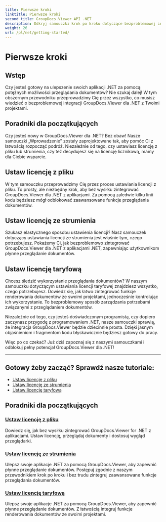 ```yaml
---
title: Pierwsze kroki
linktitle: Pierwsze kroki
second_title: GroupDocs.Viewer API .NET
description: Odkryj samouczki krok po kroku dotyczące bezproblemowej integracji GroupDocs.Viewer dla .NET z aplikacjami. Dowiedz się, jak ustawić licencje i dostosować wygląd przeglądarki.
weight: 26
url: /pl/net/getting-started/
---
```


# Pierwsze kroki


## Wstęp

Czy jesteś gotowy na ulepszenie swoich aplikacji .NET za pomocą potężnych możliwości przeglądania dokumentów? Nie szukaj dalej! W tym obszernym przewodniku przeprowadzimy Cię przez wszystko, co musisz wiedzieć o bezproblemowej integracji GroupDocs.Viewer dla .NET z Twoimi projektami.

## Poradniki dla początkujących

Czy jesteś nowy w GroupDocs.Viewer dla .NET? Bez obaw! Nasze samouczki „Wprowadzenie” zostały zaprojektowane tak, aby pomóc Ci z łatwością rozpocząć podróż. Niezależnie od tego, czy ustawiasz licencję z pliku lub strumienia, czy też decydujesz się na licencję licznikową, mamy dla Ciebie wsparcie.

## Ustaw licencję z pliku

W tym samouczku przeprowadzimy Cię przez proces ustawiania licencji z pliku. To prosty, ale niezbędny krok, aby bez wysiłku zintegrować GroupDocs.Viewer dla .NET z aplikacjami. Za pomocą zaledwie kilku linii kodu będziesz mógł odblokować zaawansowane funkcje przeglądania dokumentów.

## Ustaw licencję ze strumienia

Szukasz elastycznego sposobu ustawienia licencji? Nasz samouczek dotyczący ustawiania licencji ze strumienia jest właśnie tym, czego potrzebujesz. Pokażemy Ci, jak bezproblemowo zintegrować GroupDocs.Viewer dla .NET z aplikacjami .NET, zapewniając użytkownikom płynne przeglądanie dokumentów.

## Ustaw licencję taryfową

Chcesz śledzić wykorzystanie przeglądania dokumentów? W naszym samouczku dotyczącym ustawiania licencji taryfowej znajdziesz wszystko, czego potrzebujesz. Dowiedz się, jak łatwo zintegrować funkcje renderowania dokumentów ze swoimi projektami, jednocześnie kontrolując ich wykorzystanie. To bezproblemowy sposób zarządzania potrzebami związanymi z przeglądaniem dokumentów.

Niezależnie od tego, czy jesteś doświadczonym programistą, czy dopiero zaczynasz przygodę z programowaniem .NET, nasze samouczki sprawią, że integracja GroupDocs.Viewer będzie dziecinnie prosta. Dzięki jasnym objaśnieniom i fragmentom kodu błyskawicznie będziesz gotowy do pracy.

Więc po co czekać? Już dziś zapoznaj się z naszymi samouczkami i odblokuj pełny potencjał GroupDocs.Viewer dla .NET!

---

## Gotowy żeby zacząć? Sprawdź nasze tutoriale:

- [Ustaw licencję z pliku](./set-license-from-file/)
- [Ustaw licencję ze strumienia](./set-license-from-stream/)
- [Ustaw licencję taryfową](./set-metered-license/)

## Poradniki dla początkujących
### [Ustaw licencję z pliku](./set-license-from-file/)
Dowiedz się, jak bez wysiłku zintegrować GroupDocs.Viewer for .NET z aplikacjami. Ustaw licencję, przeglądaj dokumenty i dostosuj wygląd przeglądarki.
### [Ustaw licencję ze strumienia](./set-license-from-stream/)
Ulepsz swoje aplikacje .NET za pomocą GroupDocs.Viewer, aby zapewnić płynne przeglądanie dokumentów. Postępuj zgodnie z naszym przewodnikiem krok po kroku i bez trudu zintegruj zaawansowane funkcje przeglądania dokumentów.
### [Ustaw licencję taryfową](./set-metered-license/)
Ulepsz swoje aplikacje .NET za pomocą GroupDocs.Viewer, aby zapewnić płynne przeglądanie dokumentów. Z łatwością integruj funkcje renderowania dokumentów ze swoimi projektami.